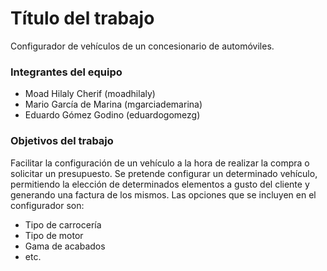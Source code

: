 # Título del trabajo
Configurador de vehículos de un concesionario de automóviles.

### Integrantes del equipo

* Moad Hilaly Cherif (moadhilaly) 
* Mario García de Marina (mgarciademarina) 
* Eduardo Gómez Godino (eduardogomezg)

### Objetivos del trabajo

Facilitar la configuración de un vehículo a la hora de realizar la compra o solicitar un presupuesto. 
Se pretende configurar un determinado vehículo, permitiendo la elección de determinados elementos a gusto del cliente y generando una factura de los mismos.
Las opciones que se incluyen en el configurador son:
  * Tipo de carrocería 
  * Tipo de motor   
  * Gama de acabados   
  * etc.
